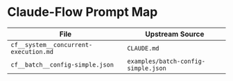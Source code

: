 # Claude-Flow Prompt Map

| File | Upstream Source |
| --- | --- |
| `cf__system__concurrent-execution.md` | `CLAUDE.md` |
| `cf__batch__config-simple.json` | `examples/batch-config-simple.json` |
